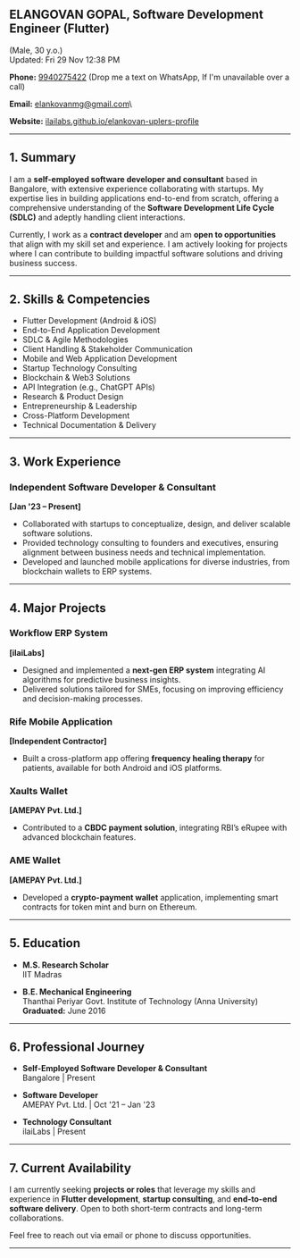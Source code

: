 ## ELANGOVAN GOPAL, **Software Development Engineer (Flutter)**
(Male, 30 y.o.)\
Updated: Fri 29 Nov 12:38 PM  

**Phone:** [9940275422](https://wa.me/919940275422) (Drop me a text on WhatsApp, If I'm unavailable over a call)

**Email:** [elankovanmg@gmail.com](mailto:elankovanmg@gmail.com)\

**Website:** [ilailabs.github.io/elankovan-uplers-profile](https://ilailabs.github.io/elankovan-uplers-profile)  

---

## 1. Summary

I am a **self-employed software developer and consultant** based in Bangalore, with extensive experience collaborating with startups. My expertise lies in building applications end-to-end from scratch, offering a comprehensive understanding of the **Software Development Life Cycle (SDLC)** and adeptly handling client interactions.  

Currently, I work as a **contract developer** and am **open to opportunities** that align with my skill set and experience. I am actively looking for projects where I can contribute to building impactful software solutions and driving business success.

---

## 2. Skills & Competencies

- Flutter Development (Android & iOS)
- End-to-End Application Development
- SDLC & Agile Methodologies
- Client Handling & Stakeholder Communication
- Mobile and Web Application Development
- Startup Technology Consulting
- Blockchain & Web3 Solutions
- API Integration (e.g., ChatGPT APIs)
- Research & Product Design
- Entrepreneurship & Leadership
- Cross-Platform Development
- Technical Documentation & Delivery

---

## 3. Work Experience

### Independent Software Developer & Consultant  
**[Jan '23 – Present]**  

- Collaborated with startups to conceptualize, design, and deliver scalable software solutions.  
- Provided technology consulting to founders and executives, ensuring alignment between business needs and technical implementation.  
- Developed and launched mobile applications for diverse industries, from blockchain wallets to ERP systems.  

---

## 4. Major Projects

### Workflow ERP System  
**[ilaiLabs]**  
- Designed and implemented a **next-gen ERP system** integrating AI algorithms for predictive business insights.  
- Delivered solutions tailored for SMEs, focusing on improving efficiency and decision-making processes.

### Rife Mobile Application  
**[Independent Contractor]**  
- Built a cross-platform app offering **frequency healing therapy** for patients, available for both Android and iOS platforms.

### Xaults Wallet  
**[AMEPAY Pvt. Ltd.]**  
- Contributed to a **CBDC payment solution**, integrating RBI’s eRupee with advanced blockchain features.

### AME Wallet  
**[AMEPAY Pvt. Ltd.]**  
- Developed a **crypto-payment wallet** application, implementing smart contracts for token mint and burn on Ethereum.  

---

## 5. Education

- **M.S. Research Scholar**  
  IIT Madras  

- **B.E. Mechanical Engineering**  
  Thanthai Periyar Govt. Institute of Technology (Anna University)  
  **Graduated:** June 2016  

---

## 6. Professional Journey

- **Self-Employed Software Developer & Consultant**  
  Bangalore | Present  

- **Software Developer**  
  AMEPAY Pvt. Ltd. | Oct '21 – Jan '23  

- **Technology Consultant**  
  ilaiLabs | Present  

---

## 7. Current Availability

I am currently seeking **projects or roles** that leverage my skills and experience in **Flutter development**, **startup consulting**, and **end-to-end software delivery**. Open to both short-term contracts and long-term collaborations.  

Feel free to reach out via email or phone to discuss opportunities.  

---
